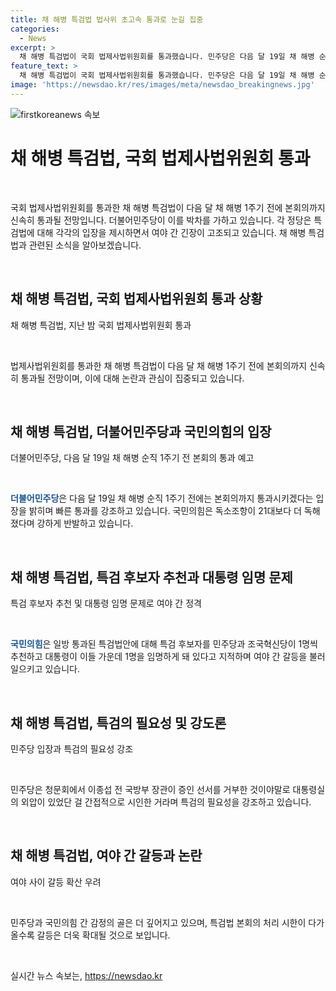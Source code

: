 ```yaml
---
title: 채 해병 특검법 법사위 초고속 통과로 눈길 집중
categories:
  - News
excerpt: >
  채 해병 특검법이 국회 법제사법위원회를 통과했습니다. 민주당은 다음 달 19일 채 해병 순직 1주기 전에 본회의까지 통과시키겠다는 입장이며, 국민의힘은 독소조항이 강화되어 반발하고 있습니다. 특검의 필요성을 강조하는 반면, 이재명 대표를 향한 충성 경쟁이라고 비판하는 목소리도 나오고 있습니다. 민주당과 국민의힘 간의 감정적인 골은 더 깊어질 것으로 보입니다.
feature_text: >
  채 해병 특검법이 국회 법제사법위원회를 통과했습니다. 민주당은 다음 달 19일 채 해병 순직 1주기 전에 본회의까지 통과시키겠다는 입장이며, 국민의힘은 독소조항이 강화되어 반발하고 있습니다. 특검의 필요성을 강조하는 반면, 이재명 대표를 향한 충성 경쟁이라고 비판하는 목소리도 나오고 있습니다. 민주당과 국민의힘 간의 감정적인 골은 더 깊어질 것으로 보입니다.
image: 'https://newsdao.kr/res/images/meta/newsdao_breakingnews.jpg'
---
```


<p><img src="https://newsdao.kr/res/images/meta/newsdao_breakingnews.jpg" alt="firstkoreanews 속보" /></p>

<h1>채 해병 특검법, 국회 법제사법위원회 통과</h1>

<p data-ke-size="size16">&nbsp;</p>

<p>국회 법제사법위원회를 통과한 채 해병 특검법이 다음 달 채 해병 1주기 전에 본회의까지 신속히 통과될 전망입니다. 더불어민주당이 이를 박차를 가하고 있습니다. 각 정당은 특검법에 대해 각각의 입장을 제시하면서 여야 간 긴장이 고조되고 있습니다. 채 해병 특검법과 관련된 소식을 알아보겠습니다.</p>

<p data-ke-size="size16">&nbsp;</p>

<h2 data-ke-size="size26">채 해병 특검법, 국회 법제사법위원회 통과 상황</h2>

<p data-ke-size="size16">채 해병 특검법, 지난 밤 국회 법제사법위원회 통과</p>

<p data-ke-size="size16">&nbsp;</p>

<p>법제사법위원회를 통과한 채 해병 특검법이 다음 달 채 해병 1주기 전에 본회의까지 신속히 통과될 전망이며, 이에 대해 논란과 관심이 집중되고 있습니다.</p>

<p data-ke-size="size16">&nbsp;</p>

<h2 data-ke-size="size26">채 해병 특검법, 더불어민주당과 국민의힘의 입장</h2>

<p data-ke-size="size16">더불어민주당, 다음 달 19일 채 해병 순직 1주기 전 본회의 통과 예고</p>

<p data-ke-size="size16">&nbsp;</p>

<p><b><span style="color: #1a5490;">더불어민주당</span></b>은 다음 달 19일 채 해병 순직 1주기 전에는 본회의까지 통과시키겠다는 입장을 밝히며 빠른 통과를 강조하고 있습니다. 
국민의힘은 독소조항이 21대보다 더 독해졌다며 강하게 반발하고 있습니다.</p>

<p data-ke-size="size16">&nbsp;</p>

<h2 data-ke-size="size26">채 해병 특검법, 특검 후보자 추천과 대통령 임명 문제</h2>

<p data-ke-size="size16">특검 후보자 추천 및 대통령 임명 문제로 여야 간 정격</p>

<p data-ke-size="size16">&nbsp;</p>

<p><b><span style="color: #1a5490;">국민의힘</span></b>은 일방 통과된 특검법안에 대해 특검 후보자를 민주당과 조국혁신당이 1명씩 추천하고 대통령이 이들 가운데 1명을 임명하게 돼 있다고 지적하며 여야 간 갈등을 불러일으키고 있습니다.</p>

<p data-ke-size="size16">&nbsp;</p>

<h2 data-ke-size="size26">채 해병 특검법, 특검의 필요성 및 강도론</h2>

<p data-ke-size="size16">민주당 입장과 특검의 필요성 강조</p>

<p data-ke-size="size16">&nbsp;</p>

<p>민주당은 청문회에서 이종섭 전 국방부 장관이 증인 선서를 거부한 것이야말로 대통령실의 외압이 있었단 걸 간접적으로 시인한 거라며 특검의 필요성을 강조하고 있습니다.</p>

<p data-ke-size="size16">&nbsp;</p>

<h2 data-ke-size="size26">채 해병 특검법, 여야 간 갈등과 논란</h2>

<p data-ke-size="size16">여야 사이 갈등 확산 우려</p>

<p data-ke-size="size16">&nbsp;</p>

<p>민주당과 국민의힘 간 감정의 골은 더 깊어지고 있으며, 특검법 본회의 처리 시한이 다가올수록 갈등은 더욱 확대될 것으로 보입니다.</p>

<p data-ke-size="size16">&nbsp;</p>
실시간 뉴스 속보는, <a href="https://newsdao.kr" rel="dofollow">https://newsdao.kr</a>



